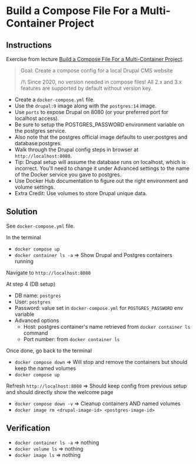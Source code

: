 # Build a Compose File For a Multi-Container Project

## Instructions

Exercise from lecture [Build a Compose File For a Multi-Container Project](https://www.udemy.com/course/docker-mastery/learn/lecture/6775804#overview).

> Goal: Create a compose config for a local Drupal CMS website
>
> /!\ Since 2020, no version needed in compose files! All 2.x and 3.x features are supported by default without version key.

- Create a `docker-compose.yml` file.
- Use the `drupal:9` image along with the `postgres:14` image.
- Use `ports` to expose Drupal on 8080 (or your preferred port for localhost access).
- Be sure to setup the POSTGRES_PASSWORD environment variable on the postgres service.
- Also note that the postgres official image defaults to user:postgres and database:postgres.
- Walk through the Drupal config steps in browser at `http://localhost:8080`.
- Tip: Drupal setup will assume the database runs on localhost, which is incorrect. You'll need to change it under Advanced settings to the name of the Docker service you gave to postgres.
- Use Docker Hub documentation to figure out the right environment and volume settings.
- Extra Credit: Use volumes to store Drupal unique data.

## Solution

See `docker-compose.yml` file.

In the terminal

- `docker compose up`
- `docker container ls -a` => Show Drupal and Postgres containers running

Navigate to `http://localhost:8080`

At step 4 (DB setup)

- DB name: `postgres`
- User: `postgres`
- Password: value set in `docker-compose.yml` for `POSTGRES_PASSWORD` env variable
- Advanced options
  - Host: postgres container's name retrieved from `docker container ls` command
  - Port number: from `docker container ls`

Once done, go back to the terminal

- `docker compose down` => Will stop and remove the containers but should keep the named volumes
- `docker compose up`

Refresh `http://localhost:8080` => Should keep config from previous setup and should directly show the welcome page

- `docker compose down -v` => Cleanup containers AND named volumes
- `docker image rm <drupal-image-id> <postgres-image-id>`

## Verification

- `docker container ls -a` => nothing
- `docker volume ls` => nothing
- `docker image ls` => nothing
